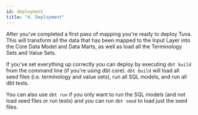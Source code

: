```yaml
---
id: deployment
title: "4. Deployment"
---
```


After you've completed a first pass of mapping you're ready to deploy Tuva.  This will transform all the data that has been mapped to the Input Layer into the Core Data Model and Data Marts, as well as load all the Terminology Sets and Value Sets.

If you've set everything up correctly you can deploy by executing `dbt build` from the command line (if you're using dbt core).  `dbt build` will load all seed files (i.e. terminology and value sets), run all SQL models, and run all dbt tests.

You can also use `dbt run` if you only want to run the SQL models (and not load seed files or run tests) and you can run `dbt seed` to load just the seed files.

